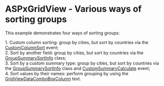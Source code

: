 # ASPxGridView - Various ways of sorting groups


<p>This example demonstrates four ways of sorting groups:</p><p>1. Custom column sorting: group by cities, but sort by countries via the <a href="http://documentation.devexpress.com/#Silverlight/DevExpressAgDataGridAgDataGrid_CustomColumnSorttopic"><u>CustomColumnSort</u></a> event;<br />
2. Sort by another field: group by cities, but sort by countries via the <a href="http://documentation.devexpress.com/#WindowsForms/DevExpressXtraGridColumnsGroupSummarySortInfoMembersTopicAll"><u>GroupSummarySortInfo</u></a> class;<br />
3. Sort by a custom summary type: group by cities, but sort by countries via the <a href="http://documentation.devexpress.com/#WindowsForms/DevExpressXtraGridColumnsGroupSummarySortInfoMembersTopicAll"><u>GroupSummarySortInfo</u></a> class and <a href="http://documentation.devexpress.com/#AspNet/DevExpressWebASPxGridViewASPxGridView_CustomSummaryCalculatetopic"><u>CustomSummaryCalculate</u></a> event;<br />
4. Sort values by their names: perform grouping by using the <a href="http://documentation.devexpress.com/#AspNet/DevExpressWebASPxGridViewGridViewDataComboBoxColumnMembersTopicAll"><u>GridViewDataComboBoxColumn</u></a> text.</p>

<br/>


